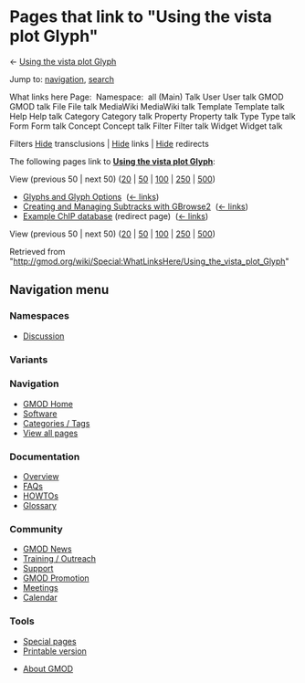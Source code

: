 <div id="mw-page-base" class="noprint">

</div>

<div id="mw-head-base" class="noprint">

</div>

<div id="content" class="mw-body" role="main">

<span id="top"></span>

<div id="mw-js-message" style="display:none;">

</div>



# <span dir="auto">Pages that link to "Using the vista plot Glyph"</span>

<div id="bodyContent">

<div id="contentSub">

← [Using the vista plot
Glyph](/wiki/Using_the_vista_plot_Glyph "Using the vista plot Glyph")

</div>

<div id="jump-to-nav" class="mw-jump">

Jump to: [navigation](#mw-navigation), [search](#p-search)

</div>

<div id="mw-content-text">

What links here Page:  Namespace:  all (Main) Talk User User talk GMOD
GMOD talk File File talk MediaWiki MediaWiki talk Template Template talk
Help Help talk Category Category talk Property Property talk Type Type
talk Form Form talk Concept Concept talk Filter Filter talk Widget
Widget talk

Filters
[Hide](/mediawiki/index.php?title=Special:WhatLinksHere/Using_the_vista_plot_Glyph&hidetrans=1 "Special:WhatLinksHere/Using the vista plot Glyph")
transclusions \|
[Hide](/mediawiki/index.php?title=Special:WhatLinksHere/Using_the_vista_plot_Glyph&hidelinks=1 "Special:WhatLinksHere/Using the vista plot Glyph")
links \|
[Hide](/mediawiki/index.php?title=Special:WhatLinksHere/Using_the_vista_plot_Glyph&hideredirs=1 "Special:WhatLinksHere/Using the vista plot Glyph")
redirects

The following pages link to **[Using the vista plot
Glyph](/wiki/Using_the_vista_plot_Glyph "Using the vista plot Glyph")**:

View (previous 50 \| next 50)
([20](/mediawiki/index.php?title=Special:WhatLinksHere/Using_the_vista_plot_Glyph&limit=20 "Special:WhatLinksHere/Using the vista plot Glyph")
\|
[50](/mediawiki/index.php?title=Special:WhatLinksHere/Using_the_vista_plot_Glyph&limit=50 "Special:WhatLinksHere/Using the vista plot Glyph")
\|
[100](/mediawiki/index.php?title=Special:WhatLinksHere/Using_the_vista_plot_Glyph&limit=100 "Special:WhatLinksHere/Using the vista plot Glyph")
\|
[250](/mediawiki/index.php?title=Special:WhatLinksHere/Using_the_vista_plot_Glyph&limit=250 "Special:WhatLinksHere/Using the vista plot Glyph")
\|
[500](/mediawiki/index.php?title=Special:WhatLinksHere/Using_the_vista_plot_Glyph&limit=500 "Special:WhatLinksHere/Using the vista plot Glyph"))

- [Glyphs and Glyph
  Options](/wiki/Glyphs_and_Glyph_Options "Glyphs and Glyph Options") ‎
  <span class="mw-whatlinkshere-tools">([←
  links](/mediawiki/index.php?title=Special:WhatLinksHere&target=Glyphs+and+Glyph+Options "Special:WhatLinksHere"))</span>
- [Creating and Managing Subtracks with
  GBrowse2](/wiki/Creating_and_Managing_Subtracks_with_GBrowse2 "Creating and Managing Subtracks with GBrowse2")
  ‎ <span class="mw-whatlinkshere-tools">([←
  links](/mediawiki/index.php?title=Special:WhatLinksHere&target=Creating+and+Managing+Subtracks+with+GBrowse2 "Special:WhatLinksHere"))</span>
- [Example ChIP
  database](/mediawiki/index.php?title=Example_ChIP_database&redirect=no "Example ChIP database")
  (redirect page) ‎ <span class="mw-whatlinkshere-tools">([←
  links](/mediawiki/index.php?title=Special:WhatLinksHere&target=Example+ChIP+database "Special:WhatLinksHere"))</span>

View (previous 50 \| next 50)
([20](/mediawiki/index.php?title=Special:WhatLinksHere/Using_the_vista_plot_Glyph&limit=20 "Special:WhatLinksHere/Using the vista plot Glyph")
\|
[50](/mediawiki/index.php?title=Special:WhatLinksHere/Using_the_vista_plot_Glyph&limit=50 "Special:WhatLinksHere/Using the vista plot Glyph")
\|
[100](/mediawiki/index.php?title=Special:WhatLinksHere/Using_the_vista_plot_Glyph&limit=100 "Special:WhatLinksHere/Using the vista plot Glyph")
\|
[250](/mediawiki/index.php?title=Special:WhatLinksHere/Using_the_vista_plot_Glyph&limit=250 "Special:WhatLinksHere/Using the vista plot Glyph")
\|
[500](/mediawiki/index.php?title=Special:WhatLinksHere/Using_the_vista_plot_Glyph&limit=500 "Special:WhatLinksHere/Using the vista plot Glyph"))

</div>

<div class="printfooter">

Retrieved from
"<http://gmod.org/wiki/Special:WhatLinksHere/Using_the_vista_plot_Glyph>"

</div>

<div id="catlinks" class="catlinks catlinks-allhidden">

</div>

<div class="visualClear">

</div>

</div>

</div>

<div id="mw-navigation">

## Navigation menu

<div id="mw-head">



<div id="left-navigation">

<div id="p-namespaces" class="vectorTabs" role="navigation"
aria-labelledby="p-namespaces-label">

### Namespaces


- <span id="ca-talk"><a
  href="/mediawiki/index.php?title=Talk:Using_the_vista_plot_Glyph&amp;action=edit&amp;redlink=1"
  accesskey="t"
  title="Discussion about the content page [t]">Discussion</a></span>

</div>

<div id="p-variants" class="vectorMenu emptyPortlet" role="navigation"
aria-labelledby="p-variants-label">

### 

### Variants[](#)

<div class="menu">

</div>

</div>

</div>





</div>

</div>

</div>

<div id="mw-panel">

<div id="p-logo" role="banner">

<a href="/wiki/Main_Page"
style="background-image: url(http://gmod.org/images/GMOD-cogs.png);"
title="Visit the main page"></a>

</div>

<div id="p-Navigation" class="portal" role="navigation"
aria-labelledby="p-Navigation-label">

### Navigation

<div class="body">

- <span id="n-GMOD-Home">[GMOD Home](/wiki/Main_Page)</span>
- <span id="n-Software">[Software](/wiki/GMOD_Components)</span>
- <span id="n-Categories-.2F-Tags">[Categories /
  Tags](/wiki/Categories)</span>
- <span id="n-View-all-pages">[View all
  pages](/wiki/Special:AllPages)</span>

</div>

</div>

<div id="p-Documentation" class="portal" role="navigation"
aria-labelledby="p-Documentation-label">

### Documentation

<div class="body">

- <span id="n-Overview">[Overview](/wiki/Overview)</span>
- <span id="n-FAQs">[FAQs](/wiki/Category:FAQ)</span>
- <span id="n-HOWTOs">[HOWTOs](/wiki/Category:HOWTO)</span>
- <span id="n-Glossary">[Glossary](/wiki/Glossary)</span>

</div>

</div>

<div id="p-Community" class="portal" role="navigation"
aria-labelledby="p-Community-label">

### Community

<div class="body">

- <span id="n-GMOD-News">[GMOD News](/wiki/GMOD_News)</span>
- <span id="n-Training-.2F-Outreach">[Training /
  Outreach](/wiki/Training_and_Outreach)</span>
- <span id="n-Support">[Support](/wiki/Support)</span>
- <span id="n-GMOD-Promotion">[GMOD
  Promotion](/wiki/GMOD_Promotion)</span>
- <span id="n-Meetings">[Meetings](/wiki/Meetings)</span>
- <span id="n-Calendar">[Calendar](/wiki/Calendar)</span>

</div>

</div>

<div id="p-tb" class="portal" role="navigation"
aria-labelledby="p-tb-label">

### Tools

<div class="body">

- <span id="t-specialpages"><a href="/wiki/Special:SpecialPages" accesskey="q"
  title="A list of all special pages [q]">Special pages</a></span>
- <span id="t-print"><a
  href="/mediawiki/index.php?title=Special:WhatLinksHere/Using_the_vista_plot_Glyph&amp;printable=yes"
  rel="alternate" accesskey="p"
  title="Printable version of this page [p]">Printable version</a></span>

</div>

</div>

</div>

</div>

<div id="footer" role="contentinfo">

- <span id="footer-places-about">[About
  GMOD](/wiki/GMOD:About "GMOD:About")</span>

<!-- -->






</div>

